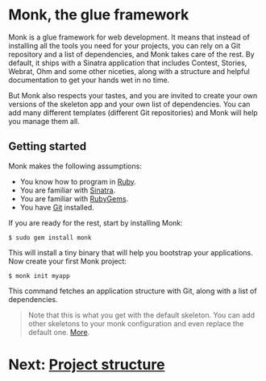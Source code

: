Monk, the glue framework
========================

Monk is a glue framework for web development. It means that instead of
installing all the tools you need for your projects, you can rely on a
Git repository and a list of dependencies, and Monk takes care of the
rest. By default, it ships with a Sinatra application that includes
Contest, Stories, Webrat, Ohm and some other niceties, along with a
structure and helpful documentation to get your hands wet in no time.

But Monk also respects your tastes, and you are invited to create your
own versions of the skeleton app and your own list of dependencies. You
can add many different templates (different Git repositories) and Monk
will help you manage them all.

Getting started
---------------

Monk makes the following assumptions:

- You know how to program in [Ruby](/help/ruby).
- You are familiar with [Sinatra](/help/sinatra).
- You are familiar with [RubyGems](/help/gems).
- You have [Git](/help/git) installed.

If you are ready for the rest, start by installing Monk:

    $ sudo gem install monk

This will install a tiny binary that will help you bootstrap your
applications. Now create your first Monk project:

    $ monk init myapp

This command fetches an application structure with Git, along with a
list of dependencies.

> Note that this is what you get with the default skeleton. You can add
> other skeletons to your monk configuration and even replace the default
> one. [More](/help/skeletons).

Next: [Project structure](/skeletons/default)
=============================================
